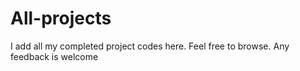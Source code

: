 # All-projects

I add all my completed project codes here. Feel free to browse. Any feedback is welcome

